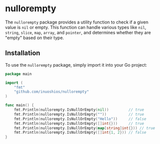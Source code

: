 # nullorempty

The `nullorempty` package provides a utility function to check if a given value is `nil` or empty. This function can handle various types like `nil`, `string`, `slice`, `map`, `array`, and `pointer`, and determines whether they are "empty" based on their type.

## Installation

To use the `nullorempty` package, simply import it into your Go project:

```go
package main

import (
    "fmt"
    "github.com/inuoshios/nullorempty"
)

func main() {
    fmt.Println(nullorempty.IsNullOrEmpty(nil))         // true
    fmt.Println(nullorempty.IsNullOrEmpty(""))          // true
    fmt.Println(nullorempty.IsNullOrEmpty("Hello"))     // false
    fmt.Println(nullorempty.IsNullOrEmpty([]int{}))     // true
    fmt.Println(nullorempty.IsNullOrEmpty(map[string]int{})) // true
    fmt.Println(nullorempty.IsNullOrEmpty([]int{1, 2})) // false
}
````
